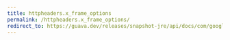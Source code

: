 ```yaml
---
title: httpheaders.x_frame_options
permalink: /httpheaders.x_frame_options/
redirect_to: https://guava.dev/releases/snapshot-jre/api/docs/com/google/common/net/HttpHeaders.html#X_FRAME_OPTIONS
---
```

